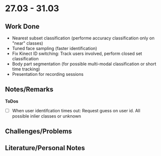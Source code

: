 # 27.03 - 31.03

## Work Done

- Nearest subset classification (performe accuracy classification only on "near" classes)
- Tuned face sampling (faster identification)
- Fix Kinect ID switching: Track users involved, perform closed set classification
- Body part segmentation (for possible multi-modal classification or short time tracking)
- Presentation for recording sessions

## Notes/Remarks

**ToDos**
- [ ] When user identifcation times out: Request guess on user id. All possible inlier classes or unknown

## Challenges/Problems


## Literature/Personal Notes


